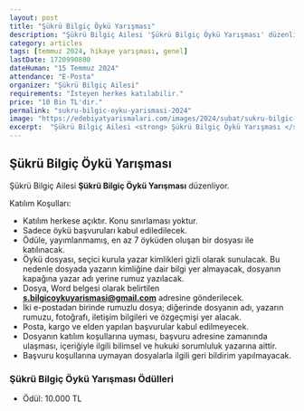 ```yaml
---
layout: post
title: "Şükrü Bilgiç Öykü Yarışması"
description: "Şükrü Bilgiç Ailesi 'Şükrü Bilgiç Öykü Yarışması' düzenliyor."
category: articles
tags: [temmuz 2024, hikaye yarışması, genel]
lastDate: 1720990800
dateHuman: "15 Temmuz 2024"
attendance: "E-Posta"
organizer: "Şükrü Bilgiç Ailesi"
requirements: "İsteyen herkes katılabilir."
price: "10 Bin TL'dir."
permalink: "sukru-bilgic-oyku-yarismasi-2024"
image: "https://edebiyatyarismalari.com/images/2024/subat/sukru-bilgic-oyku-yarismasi-2024.jpg"
excerpt:  "Şükrü Bilgiç Ailesi <strong> Şükrü Bilgiç Öykü Yarışması </strong> düzenliyor."
---
```


## Şükrü Bilgiç Öykü Yarışması
Şükrü Bilgiç Ailesi **Şükrü Bilgiç Öykü Yarışması** düzenliyor.  

Katılım Koşulları:
- Katılım herkese açıktır. Konu sınırlaması yoktur.
- Sadece öykü başvuruları kabul ediledilecek.
- Ödüle, yayımlanmamış, en az 7 öyküden oluşan bir dosyası ile katılınacak.
- Öykü dosyası, seçici kurula yazar kimlikleri gizli olarak sunulacak. Bu nedenle dosyada yazarın kimliğine dair bilgi yer almayacak, dosyanın kapağına yazar adı yerine rumuz yazılacak.
- Dosya, Word belgesi olarak belirtilen **s.bilgicoykuyarismasi@gmail.com** adresine gönderilecek.
- İki e-postadan birinde rumuzlu dosya; diğerinde dosyanın adı, yazarın rumuzu, fotoğrafı, iletişim bilgileri ve özgeçmişi yer alacak. 
- Posta, kargo ve elden yapılan başvurular kabul edilmeyecek.
- Dosyanın katılım koşullarına uyması, başvuru adresine zamanında ulaşması, içeriğiyle ilgili bilimsel ve hukuki sorumluluk yazarına aittir.
- Başvuru koşullarına uymayan dosyalarla ilgili geri bildirim yapılmayacak.


### Şükrü Bilgiç Öykü Yarışması Ödülleri
- Ödül: 10.000 TL
